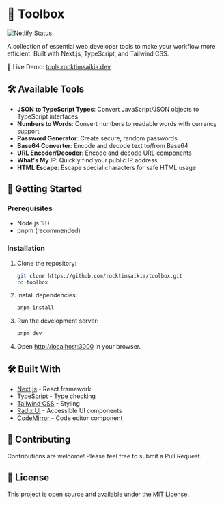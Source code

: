 # 🧰 Toolbox

[![Netlify Status](https://api.netlify.com/api/v1/badges/24ad3cee-05f3-4dcc-80ed-e54ee858d41b/deploy-status)](https://app.netlify.com/sites/tools-xyz-rocktim/deploys)

A collection of essential web developer tools to make your workflow more efficient. Built with Next.js, TypeScript, and Tailwind CSS.

🔗 Live Demo: [tools.rocktimsaikia.dev](https://tools.rocktimsaikia.dev)

## 🛠️ Available Tools

- **JSON to TypeScript Types**: Convert JavaScript/JSON objects to TypeScript interfaces
- **Numbers to Words**: Convert numbers to readable words with currency support
- **Password Generator**: Create secure, random passwords
- **Base64 Converter**: Encode and decode text to/from Base64
- **URL Encoder/Decoder**: Encode and decode URL components
- **What's My IP**: Quickly find your public IP address
- **HTML Escape**: Escape special characters for safe HTML usage

## 🚀 Getting Started

### Prerequisites

- Node.js 18+
- pnpm (recommended)

### Installation

1. Clone the repository:
   ```bash
   git clone https://github.com/rocktimsaikia/toolbox.git
   cd toolbox
   ```

2. Install dependencies:
   ```bash
   pnpm install
   ```

3. Run the development server:
   ```bash
   pnpm dev
   ```

4. Open [http://localhost:3000](http://localhost:3000) in your browser.

## 🛠️ Built With

- [Next.js](https://nextjs.org/) - React framework
- [TypeScript](https://www.typescriptlang.org/) - Type checking
- [Tailwind CSS](https://tailwindcss.com/) - Styling
- [Radix UI](https://www.radix-ui.com/) - Accessible UI components
- [CodeMirror](https://codemirror.net/) - Code editor component

## 🤝 Contributing

Contributions are welcome! Please feel free to submit a Pull Request.

## 📝 License

This project is open source and available under the [MIT License](LICENSE).
